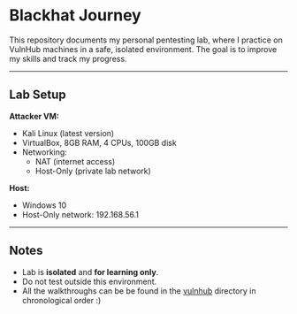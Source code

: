 # Blackhat Journey

This repository documents my personal pentesting lab, where I practice on VulnHub machines in a safe, isolated environment. The goal is to improve my skills and track my progress.

---

## Lab Setup

**Attacker VM:**  
- Kali Linux (latest version)  
- VirtualBox, 8GB RAM, 4 CPUs, 100GB disk  
- Networking:  
  - NAT (internet access)  
  - Host-Only (private lab network)

**Host:**  
- Windows 10  
- Host-Only network: 192.168.56.1  

---

## Notes

- Lab is **isolated** and **for learning only**.  
- Do not test outside this environment.
- All the walkthroughs can be be found in the [vulnhub](vulnhub) directory in chronological order :)
